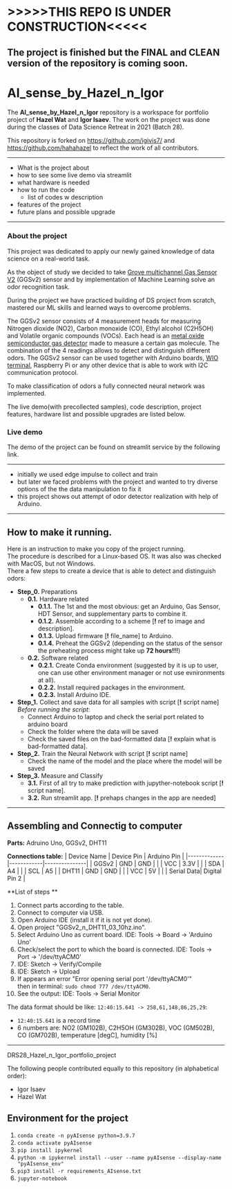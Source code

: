 # >>>>>THIS REPO IS UNDER CONSTRUCTION<<<<<
## The project is finished but the FINAL and CLEAN version of the repository is coming soon. 

#
#
#


# AI_sense_by_Hazel_n_Igor

The **AI_sense_by_Hazel_n_Igor** repository is a workspace for portfolio project of **Hazel Wat** and **Igor Isaev**. The work on the project was done during the classes of Data Science Retreat in 2021 (Batch 28).

This repository is forked on https://github.com/igivis7/ and https://github.com/hahahazel to reflect the work of all contributors.



---

- What is the project about
- how to see some live demo via streamlit
- what hardware is needed
- how to run the code
  - list of codes w description
- features of the project
- future plans and possible upgrade

---

### About the project

This project was dedicated to apply our newly gained knowledge of data science on a real-world task. 

As the object of study we decided to take [Grove multichannel Gas Sensor V2](https://wiki.seeedstudio.com/Grove-Multichannel-Gas-Sensor-V2/) (GGSv2) sensor and by implementation of Machine Learning solve an odor recognition task.

During the project we have practiced building of DS project from scratch, mastered our ML skills and learned ways to overcome problems. 

The GGSv2 sensor consists of 4 measurement heads for measuring Nitrogen dioxide (NO2), Carbon monoxide (CO), Ethyl alcohol (C2H5OH) and Volatile organic compounds (VOCs). 
Each head is an [metal oxide semiconductor gas detector](https://www.ncbi.nlm.nih.gov/pmc/articles/PMC7700484/) made to measure a certain gas molecule.
The combination of the 4 readings allows to detect and distinguish different odors.
The GGSv2 sensor can be used together with Arduino boards, [WIO terminal](https://www.seeedstudio.com/Wio-Terminal-p-4509.html), Raspberry Pi or any other device that is able to work with I2C communication protocol.

To make classification of odors a fully connected neural network was implemented.

The live demo(with precollected samples), code description, project features, hardware list and possible upgrades are listed below.


### Live demo

The demo of the project can be found on streamlit service by the following link.

---

- initially we used edge impulse to collect and train
- but later we faced problems with the project and wanted to try diverse options of the the data manipulation to fix it
- this project shows out attempt of odor detector realization with help of Arduino.

---

## How to make it running.

Here is an instruction to make you copy of the project running.  
The procedure is described for a Linux-based OS. It was also was checked with MacOS, but not Windows.  
There a few steps to create a device that is able to detect and distinguish odors:
  - **Step_0.** Preparations
    - **0.1.** Hardware related
      - **0.1.1.** The 1st and the most obvious: get an Arduino, Gas Sensor, HDT Sensor, and supplementary parts to combine it.
      - **0.1.2.** Assemble according to a scheme [__!__ ref to image and description].
      - **0.1.3.** Upload firmware [__!__ file_name] to Arduino.
      - **0.1.4.** Preheat the GGSv2 (depending on the status of the sensor the preheating process might take up **72 hours!!!**)
    - **0.2.** Software related
      - **0.2.1.** Create Conda environment (suggested by it is up to user, one can use other environment manager or not use evnironments at all).
      - **0.2.2.** Install required packages in the environment.
      - **0.2.3.** Install Arduino IDE.
  - **Step_1.** Collect and save data for all samples with script [__!__ script name]  <!-- Double space at the end of the line to make line-break -->  
  *Before running the script*:
    - Connect Arduino to laptop and check the serial port related to arduino board
    - Check the folder where the data will be saved
    - Check the saved files on the bad-formatted data [__!__ explain what is bad-formatted data].
  - **Step_2.** Train the Neural Network with script [__!__ script name]  
    - Check the name of the model and the place where the model will be saved
  - **Step_3.** Measure and Classify
    - **3.1.** First of all try to make prediction with jupyther-notebook script [__!__ script name].
    - **3.2.** Run streamlit app. [__!__ prehaps changes in the app are needed]

---

## Assembling and Connectig to computer

**Parts:** Adruino Uno, GGSv2, DHT11

**Connections table:**
| Device Name | Device Pin | Arduino Pin   |
|-------------|------------|---------------|
| GGSv2       | GND        | GND           |
|             | VCC        | 3.3V          |
|             | SDA        | A4            |
|             | SCL        | A5            |
| DHT11       | GND        | GND           |
|             | VCC        | 5V            |
|             | Serial Data| Digital Pin 2 |

**List of steps **
1.  Connect parts according to the table.
2.  Connect to computer via USB.
3.  Open Arduino IDE (install it if it is not yet done).
4.  Open project "GGSv2_n_DHT11_03_10hz.ino".
5.  Select Arduino Uno as current board. IDE: Tools -> Board -> 'Arduino Uno'
6.  Check/select the port to which the board is connected. IDE: Tools -> Port -> '/dev/ttyACM0'
7.  IDE: Sketch -> Verify/Compile
8.  IDE: Sketch -> Upload
9.  If appears an error "Error opening serial port '/dev/ttyACM0'"  
    then in terminal: `sudo chmod 777 /dev/ttyACM0`.
10. See the output: IDE: Tools -> Serial Monitor  
    
The data format should be like: `12:40:15.641 -> 258,61,148,86,25,29`:
- `12:40:15.641` is a record time
- 6 numbers are: NO2 (GM102B), C2H5OH (GM302B), VOC (GM502B), CO (GM702B), temperature [degC], humidity [%]

---


DRS28_Hazel_n_Igor_portfolio_project

The following people contributed equally to this repository (in alphabetical order):

- Igor Isaev
- Hazel Wat


## Environment for the project
1. `conda create -n pyAIsense python=3.9.7`
2. `conda activate pyAIsense`
3. `pip install ipykernel`
4. `python -m ipykernel install --user --name pyAIsense --display-name "pyAIsense_env"`
5. `pip3 install -r requirements_AIsense.txt`
6. `jupyter-notebook`
